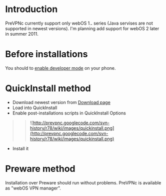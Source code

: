 # Introduction #

PreVPNc currently support only webOS 1.**.** series (Java servises are not supported in newest versions). I'm planning add support for webOS 2 later in summer 2011.

# Before installations #

You should to [enable developer mode](http://palmwebos.org/2009/09/22/there-are-now-two-ways-to-enter-developer-mode-in-webos/) on your phone.

# QuickInstall method #

  * Download newest version from [Download page](http://code.google.com/p/prevpnc/downloads/list)
  * Load into QuickInstall
  * Enable post-installations scripts in QuickInstall Options
> > ![http://prevpnc.googlecode.com/svn-history/r78/wiki/images/quickinstall.png](http://prevpnc.googlecode.com/svn-history/r78/wiki/images/quickinstall.png)
  * Install it

# Preware method #

Installation over Preware should run without problems. PreVPNc is available as "webOS VPN manager".